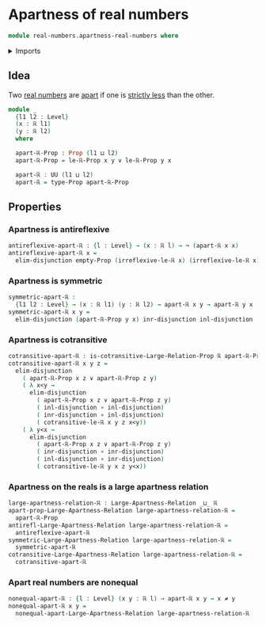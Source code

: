 # Apartness of real numbers

```agda
module real-numbers.apartness-real-numbers where
```

<details><summary>Imports</summary>

```agda
open import foundation.apartness-relations
open import foundation.disjunction
open import foundation.empty-types
open import foundation.function-types
open import foundation.identity-types
open import foundation.large-apartness-relations
open import foundation.large-binary-relations
open import foundation.negated-equality
open import foundation.negation
open import foundation.propositions
open import foundation.transport-along-identifications
open import foundation.universe-levels

open import real-numbers.dedekind-real-numbers
open import real-numbers.strict-inequality-real-numbers
```

</details>

## Idea

Two [real numbers](real-numbers.dedekind-real-numbers.md) are
[apart](foundation.large-apartness-relations.md) if one is
[strictly less](real-numbers.strict-inequality-real-numbers.md) than the other.

```agda
module _
  {l1 l2 : Level}
  (x : ℝ l1)
  (y : ℝ l2)
  where

  apart-ℝ-Prop : Prop (l1 ⊔ l2)
  apart-ℝ-Prop = le-ℝ-Prop x y ∨ le-ℝ-Prop y x

  apart-ℝ : UU (l1 ⊔ l2)
  apart-ℝ = type-Prop apart-ℝ-Prop
```

## Properties

### Apartness is antireflexive

```agda
antireflexive-apart-ℝ : {l : Level} → (x : ℝ l) → ¬ (apart-ℝ x x)
antireflexive-apart-ℝ x =
  elim-disjunction empty-Prop (irreflexive-le-ℝ x) (irreflexive-le-ℝ x)
```

### Apartness is symmetric

```agda
symmetric-apart-ℝ :
  {l1 l2 : Level} → (x : ℝ l1) (y : ℝ l2) → apart-ℝ x y → apart-ℝ y x
symmetric-apart-ℝ x y =
  elim-disjunction (apart-ℝ-Prop y x) inr-disjunction inl-disjunction
```

### Apartness is cotransitive

```agda
cotransitive-apart-ℝ : is-cotransitive-Large-Relation-Prop ℝ apart-ℝ-Prop
cotransitive-apart-ℝ x y z =
  elim-disjunction
    ( apart-ℝ-Prop x z ∨ apart-ℝ-Prop z y)
    ( λ x<y →
      elim-disjunction
        ( apart-ℝ-Prop x z ∨ apart-ℝ-Prop z y)
        ( inl-disjunction ∘ inl-disjunction)
        ( inr-disjunction ∘ inl-disjunction)
        ( cotransitive-le-ℝ x y z x<y))
    ( λ y<x →
      elim-disjunction
        ( apart-ℝ-Prop x z ∨ apart-ℝ-Prop z y)
        ( inr-disjunction ∘ inr-disjunction)
        ( inl-disjunction ∘ inr-disjunction)
        ( cotransitive-le-ℝ y x z y<x))
```

### Apartness on the reals is a large apartness relation

```agda
large-apartness-relation-ℝ : Large-Apartness-Relation _⊔_ ℝ
apart-prop-Large-Apartness-Relation large-apartness-relation-ℝ =
  apart-ℝ-Prop
antirefl-Large-Apartness-Relation large-apartness-relation-ℝ =
  antireflexive-apart-ℝ
symmetric-Large-Apartness-Relation large-apartness-relation-ℝ =
  symmetric-apart-ℝ
cotransitive-Large-Apartness-Relation large-apartness-relation-ℝ =
  cotransitive-apart-ℝ
```

### Apart real numbers are nonequal

```agda
nonequal-apart-ℝ : {l : Level} (x y : ℝ l) → apart-ℝ x y → x ≠ y
nonequal-apart-ℝ x y =
  nonequal-apart-Large-Apartness-Relation large-apartness-relation-ℝ
```
